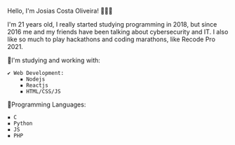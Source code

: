 Hello, I'm Josias Costa Oliveira! 🙋🏽‍♂️

I'm 21 years old, I really started studying programming in 2018, but since 2016 me and my friends have been talking about cybersecurity and IT. I also like so much to play hackathons and coding marathons, like Recode Pro 2021.

🔻I'm studying and working with:

    ✔️ Web Development:
        ▪ Nodejs
        ▪ Reactjs
        ▪ HTML/CSS/JS
        
🔻Programming Languages:

    ▪ C
    ▪ Python
    ▪ JS
    ▪ PHP
